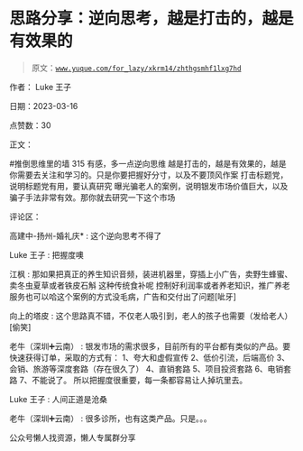 # 思路分享：逆向思考，越是打击的，越是有效果的

> 原文：[`www.yuque.com/for_lazy/xkrm14/zhthgsmhf1lxg7hd`](https://www.yuque.com/for_lazy/xkrm14/zhthgsmhf1lxg7hd)



作者： Luke 王子



日期：2023-03-16



点赞数：30

<ne-hole id="u18a7cc74" data-lake-id="u18a7cc74">

正文：



#推倒思维里的墙 315 有感，多一点逆向思维 越是打击的，越是有效果的，越是你需要去关注和学习的。只是你要把握好分寸，以及不要顶风作案 打击标题党，说明标题党有用，要认真研究 曝光骗老人的案例，说明银发市场价值巨大，以及骗子手法非常有效。那你就去研究一下这个市场

<ne-hole id="u775b553f" data-lake-id="u775b553f">

评论区：



高建中-扬州-婚礼庆* : 这个逆向思考不得了



Luke 王子 : 把握度噢



江枫 : 那如果把真正的养生知识音频，装进机器里，穿插上小广告，卖野生蜂蜜、卖冬虫夏草或者铁皮石斛 这种传统食补呢 控制好利润率或者养老知识，推广养老服务也可以哈这个案例的方式没毛病，广告和交付出了问题[呲牙]



向上的塔皮 : 这个思路真不错，不仅老人吸引到，老人的孩子也需要（发给老人）[偷笑]



老牛（深圳➕云南） : 银发市场的需求很多，目前所有的平台都有类似的产品。要快速获得订单，采取的方式有： 1、夸大和虚假宣传 2、低价引流，后端高价 3、会销、旅游等深度套路（存在很久了） 4、直销套路 5、项目投资套路 6、电销套路 7、不能说了。 所以把握度很重要，每一条都容易让人掉坑里去。



Luke 王子 : 人间正道是沧桑



老牛（深圳➕云南） : 很多诊所，也有这类产品。只是。。。

<ne-hole id="uf1fc7bc6" data-lake-id="uf1fc7bc6">

公众号懒人找资源，懒人专属群分享

</ne-hole></ne-hole></ne-hole>